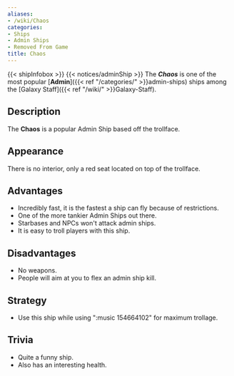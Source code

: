 ```yaml
---
aliases:
- /wiki/Chaos
categories:
- Ships
- Admin Ships
- Removed From Game
title: Chaos
---
```


{{< shipInfobox >}} {{< notices/adminShip >}} The **_Chaos_** is one of the most popular [**Admin**]({{< ref "/categories/" >}}admin-ships) ships among the [Galaxy Staff]({{< ref "/wiki/" >}}Galaxy-Staff).

## Description

The **Chaos** is a popular Admin Ship based off the trollface.

## Appearance

There is no interior, only a red seat located on top of the trollface.

## Advantages

- Incredibly fast, it is the fastest a ship can fly because of restrictions.
- One of the more tankier Admin Ships out there.
- Starbases and NPCs won't attack admin ships.
- It is easy to troll players with this ship.

## Disadvantages

- No weapons.
- People will aim at you to flex an admin ship kill.

## Strategy

- Use this ship while using ":music 154664102" for maximum trollage.

## Trivia

- Quite a funny ship.
- Also has an interesting health.